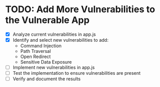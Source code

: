 # TODO: Add More Vulnerabilities to the Vulnerable App

- [x] Analyze current vulnerabilities in app.js
- [x] Identify and select new vulnerabilities to add:
  - Command Injection
  - Path Traversal
  - Open Redirect
  - Sensitive Data Exposure
- [ ] Implement new vulnerabilities in app.js
- [ ] Test the implementation to ensure vulnerabilities are present
- [ ] Verify and document the results
